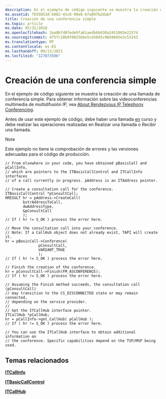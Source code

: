 ```yaml
---
description: En el ejemplo de código siguiente se muestra la creación de una llamada de conferencia simple. Para obtener información sobre las videoconferencias multimedia de multidifusión IP, consulte About Rendezvous IP Telephony Conferencing (Acerca de la conferencia de telefonía IP de Encuentro).
ms.assetid: fb55853d-b882-41c8-99e6-bfa897b2dabf
title: Creación de una conferencia simple
ms.topic: article
ms.date: 05/31/2018
ms.openlocfilehash: 3aa0bfd8fede9fa61aedb6b630a2451803e2257d
ms.sourcegitcommit: d75fc10b9f0825bbe5ce5045c90d4045e3c53243
ms.translationtype: MT
ms.contentlocale: es-ES
ms.lasthandoff: 09/13/2021
ms.locfileid: "127073506"
---
```

# <a name="create-a-simple-conference"></a>Creación de una conferencia simple

En el ejemplo de código siguiente se muestra la creación de una llamada de conferencia simple. Para obtener información sobre las videoconferencias multimedia de multidifusión IP, vea [About Rendezvous IP Telephony Conferencing](about-rendezvous-ip-telephony-conferencing.md).

Antes de usar este ejemplo de código, debe haber una [](make-a-call.md) llamada [en](receive-a-call.md) curso y debe realizar las operaciones realizadas en Realizar una llamada o Recibir una llamada.

> [!Note]  
> Este ejemplo no tiene la comprobación de errores y las versiones adecuadas para el código de producción.

 

``` syntax
// From elsewhere in your code, you have obtained pBasicCall and pCallInfo, 
// which are pointers to the ITBasicCallControl and ITCallInfo interfaces
// of a call currently in progress. pAddress is an ITAddress pointer.

// Create a consultation call for the conference.
ITBasicCallControl *pConsultCall;
HRESULT hr = pAddress->CreateCall(
        bstrAddressToCall,
        dwAddressType,
        &pConsultCall
        );
// If ( hr != S_OK ) process the error here. 

// Move the consultation call into your conference.
// Note: If a CallHub object does not already exist, TAPI will create it.
hr = pBasicCall->Conference(
               pConsultCall,
               VARIANT_TRUE
               );
// If ( hr != S_OK ) process the error here. 

// Finish the creation of the conference.
hr = pConsultCall->Finish(FM_ASCONFERENCE);
// If ( hr != S_OK ) process the error here. 

// Assuming the Finish method succeeds, the consultation call (pConsultCall)
// may transition to the CS_DISCONNECTED state or may remain connected, 
// depending on the service provider.
//
// Get the ITCallHub interface pointer.
ITCallHub *pCallHub;
hr = pCallInfo->get_CallHub( pCallHub );
// If ( hr != S_OK ) process the error here. 

// You can use the ITCallHub interface to obtain additional information on
// the conference. Specific capabilities depend on the TSP/MSP being used.
```

## <a name="related-topics"></a>Temas relacionados

<dl> <dt>

[**ITCallInfo**](/windows/desktop/api/tapi3if/nn-tapi3if-itcallinfo)
</dt> <dt>

[**ITBasicCallControl**](/windows/desktop/api/tapi3if/nn-tapi3if-itbasiccallcontrol)
</dt> <dt>

[**ITCallHub**](/windows/desktop/api/tapi3if/nn-tapi3if-itcallhub)
</dt> </dl>

 

 



